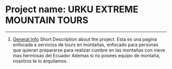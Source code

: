 # Project name: URKU EXTREME MOUNTAIN TOURS
***
1. [General Info](#general-info)
Short Description about the project.
Esta es una pagina enfocada a servicios de tours en montañas, enfocado para personas que quieran prepararse para realizar cumbre en las montañas con nieve mas hermosas del Ecuador
Ademas si no posees equipo de montaña, nosotros te lo arquilamos. 


